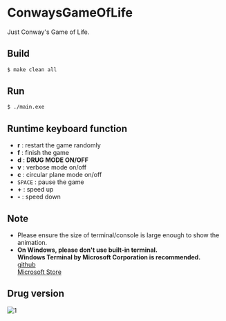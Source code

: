 # ConwaysGameOfLife

Just Conway's Game of Life.

## Build

```sh
$ make clean all
```

## Run

```sh
$ ./main.exe
```

## Runtime keyboard function

* **r** : restart the game randomly
* **f** : finish the game
* **d** : **DRUG MODE ON/OFF**
* **v** : verbose mode on/off
* **c** : circular plane mode on/off
* `SPACE` : pause the game
* **\+** : speed up
* **\-** : speed down

## Note

* Please ensure the size of terminal/console is large enough to show the animation.
* **On Windows, please don't use built-in terminal.** \
  **Windows Terminal by Microsoft Corporation‬ is recommended.**\
  [github](https://github.com/microsoft/terminal)\
  [Microsoft Store](https://www.microsoft.com/zh-tw/p/windows-terminal/9n0dx20hk701)

## Drug version

![1](Conway.gif)